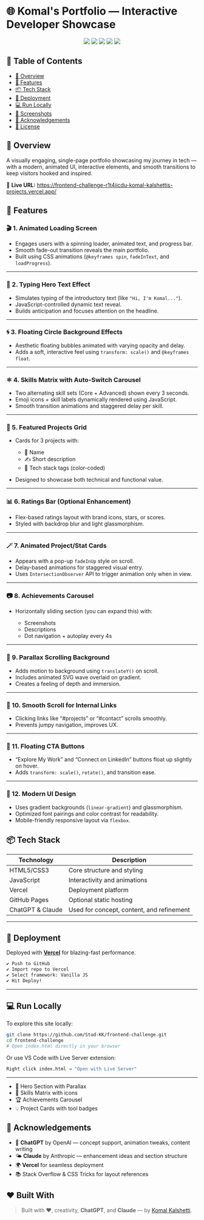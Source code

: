 
# 🌐 Komal's Portfolio — Interactive Developer Showcase



<p align="center">
  <img src="https://img.shields.io/badge/License-MIT-blue.svg" />
  <img src="https://img.shields.io/badge/Deployed-Vercel-000000?logo=vercel" />
  <img src="https://img.shields.io/badge/HTML-5-E34F26?logo=html5&logoColor=white" />
  <img src="https://img.shields.io/badge/CSS-3-1572B6?logo=css3&logoColor=white" />
  <img src="https://img.shields.io/badge/JavaScript-ES6-F7DF1E?logo=javascript&logoColor=black" />
</p>



## 🧾 Table of Contents

- [🎯 Overview](#-overview)
- [🌟 Features](#-features)
- [📦 Tech Stack](#-tech-stack)
- [🚀 Deployment](#-deployment)
- [💻 Run Locally](#-run-locally)
- [📸 Screenshots](#-screenshots)
- [🙌 Acknowledgements](#-acknowledgements)
- [📝 License](#-license)



## 🎯 Overview

A visually engaging, single-page portfolio showcasing my journey in tech — with a modern, animated UI, interactive elements, and smooth transitions to keep visitors hooked and inspired.

🔗 **Live URL:** https://frontend-challenge-r1t4iicdu-komal-kalshettis-projects.vercel.app/




## 🌟 Features

### 🎬 1. **Animated Loading Screen**

* Engages users with a spinning loader, animated text, and progress bar.
* Smooth fade-out transition reveals the main portfolio.
* Built using CSS animations (`@keyframes spin`, `fadeInText`, and `loadProgress`).

---

### 🧠 2. **Typing Hero Text Effect**

* Simulates typing of the introductory text (like `"Hi, I'm Komal..."`).
* JavaScript-controlled dynamic text reveal.
* Builds anticipation and focuses attention on the headline.

---

### 🌀 3. **Floating Circle Background Effects**

* Aesthetic floating bubbles animated with varying opacity and delay.
* Adds a soft, interactive feel using `transform: scale()` and `@keyframes float`.

---

### ⚛️ 4. **Skills Matrix with Auto-Switch Carousel**

* Two alternating skill sets (Core + Advanced) shown every 3 seconds.
* Emoji icons + skill labels dynamically rendered using JavaScript.
* Smooth transition animations and staggered delay per skill.

---

### 📁 5. **Featured Projects Grid**

* Cards for 3 projects with:

  * 📌 Name
  * ✍️ Short description
  * 🧩 Tech stack tags (color-coded)
* Designed to showcase both technical and functional value.

---

### 📊 6. **Ratings Bar (Optional Enhancement)**

* Flex-based ratings layout with brand icons, stars, or scores.
* Styled with backdrop blur and light glassmorphism.

---

### 🪄 7. **Animated Project/Stat Cards**

* Appears with a pop-up `fadeInUp` style on scroll.
* Delay-based animations for staggered visual entry.
* Uses `IntersectionObserver` API to trigger animation only when in view.

---

### 📷 8. **Achievements Carousel**

* Horizontally sliding section (you can expand this) with:

  * Screenshots
  * Descriptions
  * Dot navigation + autoplay every 4s

---

### 🧲 9. **Parallax Scrolling Background**

* Adds motion to background using `translateY()` on scroll.
* Includes animated SVG wave overlaid on gradient.
* Creates a feeling of depth and immersion.

---

### 🔗 10. **Smooth Scroll for Internal Links**

* Clicking links like “#projects” or “#contact” scrolls smoothly.
* Prevents jumpy navigation, improves UX.

---

### 🔘 11. **Floating CTA Buttons**

* “Explore My Work” and “Connect on LinkedIn” buttons float up slightly on hover.
* Adds `transform: scale()`, `rotate()`, and transition ease.

---

### 🌈 12. **Modern UI Design**

* Uses gradient backgrounds (`linear-gradient`) and glassmorphism.
* Optimized font pairings and color contrast for readability.
* Mobile-friendly responsive layout via `flexbox`.



## 📦 Tech Stack

| Technology     | Description                         |
|----------------|-------------------------------------|
| HTML5/CSS3     | Core structure and styling          |
| JavaScript     | Interactivity and animations        |
| Vercel         | Deployment platform                 |
| GitHub Pages   | Optional static hosting             |
| ChatGPT & Claude | Used for concept, content, and refinement |

---

## 🚀 Deployment

Deployed with **[Vercel](https://vercel.com)** for blazing-fast performance.

```bash
✔ Push to GitHub
✔ Import repo to Vercel
✔ Select framework: Vanilla JS
✔ Hit Deploy!
````

---

## 💻 Run Locally

To explore this site locally:

```bash
git clone https://github.com/Stud-KK/frontend-challenge.git
cd frontend-challenge
# Open index.html directly in your browser
```

Or use VS Code with Live Server extension:

```bash
Right click index.html → "Open with Live Server"
```

---


* 🌠 Hero Section with Parallax
* 🧠 Skills Matrix with icons
* 🏆 Achievements Carousel
* 💡 Project Cards with tool badges



## 🙌 Acknowledgements

* 🧠 **ChatGPT** by OpenAI — concept support, animation tweaks, content writing
* 🌤️ **Claude** by Anthropic — enhancement ideas and section structure
* 🌍 **Vercel** for seamless deployment
* 📚 Stack Overflow & CSS Tricks for layout references




## ❤️ Built With

> Built with **❤️**, creativity, **ChatGPT**, and **Claude** — by [Komal Kalshetti](https://www.linkedin.com/in/komal-kalshetti-288832259/).


